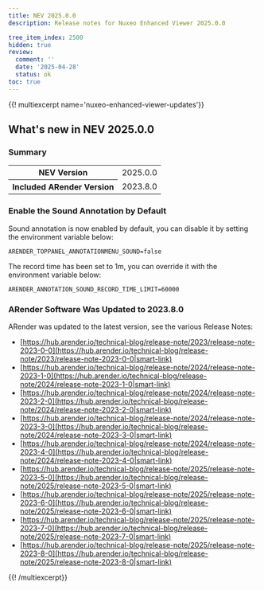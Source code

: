 ```yaml
---
title: NEV 2025.0.0
description: Release notes for Nuxeo Enhanced Viewer 2025.0.0

tree_item_index: 2500
hidden: true
review:
  comment: ''
  date: '2025-04-28'
  status: ok
toc: true
---
```


{{! multiexcerpt name='nuxeo-enhanced-viewer-updates'}}

## What's new in NEV 2025.0.0

### Summary

<div class="table-scroll">
<table class="hover">
<tbody>
<tr>
<th colspan="1">NEV Version</th>
<td colspan="1">2025.0.0</td>
</tr>
<tr>
<th colspan="1">Included ARender Version</th>
<td colspan="1">2023.8.0</td>
</tr>
</tbody>
</table>
</div>


### Enable the Sound Annotation by Default

Sound annotation is now enabled by default, you can disable it by setting the environment variable below:

```
ARENDER_TOPPANEL_ANNOTATIONMENU_SOUND=false
```

The record time has been set to 1m, you can override it with the environment variable below:

```
ARENDER_ANNOTATION_SOUND_RECORD_TIME_LIMIT=60000
```

### ARender Software Was Updated to 2023.8.0

ARender was updated to the latest version, see the various Release Notes:

- [https://hub.arender.io/technical-blog/release-note/2023/release-note-2023-0-0](https://hub.arender.io/technical-blog/release-note/2023/release-note-2023-0-0|smart-link) 
- [https://hub.arender.io/technical-blog/release-note/2024/release-note-2023-1-0](https://hub.arender.io/technical-blog/release-note/2024/release-note-2023-1-0|smart-link) 
- [https://hub.arender.io/technical-blog/release-note/2024/release-note-2023-2-0](https://hub.arender.io/technical-blog/release-note/2024/release-note-2023-2-0|smart-link) 
- [https://hub.arender.io/technical-blog/release-note/2024/release-note-2023-3-0](https://hub.arender.io/technical-blog/release-note/2024/release-note-2023-3-0|smart-link) 
- [https://hub.arender.io/technical-blog/release-note/2024/release-note-2023-4-0](https://hub.arender.io/technical-blog/release-note/2024/release-note-2023-4-0|smart-link) 
- [https://hub.arender.io/technical-blog/release-note/2025/release-note-2023-5-0](https://hub.arender.io/technical-blog/release-note/2025/release-note-2023-5-0|smart-link) 
- [https://hub.arender.io/technical-blog/release-note/2025/release-note-2023-6-0](https://hub.arender.io/technical-blog/release-note/2025/release-note-2023-6-0|smart-link) 
- [https://hub.arender.io/technical-blog/release-note/2025/release-note-2023-7-0](https://hub.arender.io/technical-blog/release-note/2025/release-note-2023-7-0|smart-link) 
- [https://hub.arender.io/technical-blog/release-note/2025/release-note-2023-8-0](https://hub.arender.io/technical-blog/release-note/2025/release-note-2023-8-0|smart-link) 


{{! /multiexcerpt}}
